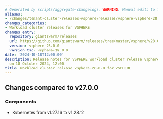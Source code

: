 ```yaml
---
# Generated by scripts/aggregate-changelogs. WARNING: Manual edits to this files will be overwritten.
aliases:
- /changes/tenant-cluster-releases-vsphere/releases/vsphere-vsphere-28.0.0/
changes_categories:
- Workload cluster releases for VSPHERE
changes_entry:
  repository: giantswarm/releases
  url: https://github.com/giantswarm/releases/tree/master/vsphere/v28.0.0
  version: vsphere-28.0.0
  version_tag: vsphere-28.0.0
date: '2024-10-18T12:00:00'
description: Release notes for VSPHERE workload cluster release vsphere-28.0.0, published
  on 18 October 2024, 12:00.
title: Workload cluster release vsphere-28.0.0 for VSPHERE
---
```


## Changes compared to v27.0.0

### Components

- Kubernetes from v1.27.16 to v1.28.12
